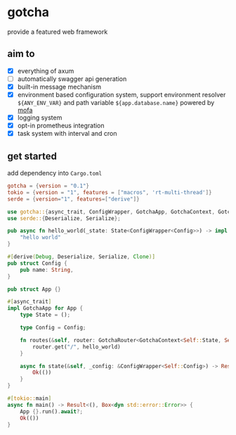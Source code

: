 # gotcha
provide a featured web framework

## aim to
 - [x] everything of axum
 - [ ] automatically swagger api generation
 - [x] built-in message mechanism
 - [x] environment based configuration system, support environment resolver `${ANY_ENV_VAR}` and path variable `${app.database.name}` powered by [mofa](https://crates.io/crates/mofa)
 - [x] logging system
 - [x] opt-in prometheus integration
 - [x] task system with interval and cron

## get started
add dependency into `Cargo.toml`
```toml
gotcha = {version = "0.1"}
tokio = {version = "1", features = ["macros", 'rt-multi-thread']}
serde = {version="1", features=["derive"]}
```
```rust
use gotcha::{async_trait, ConfigWrapper, GotchaApp, GotchaContext, GotchaRouter, Responder, State};
use serde::{Deserialize, Serialize};

pub async fn hello_world(_state: State<ConfigWrapper<Config>>) -> impl Responder {
    "hello world"
}

#[derive(Debug, Deserialize, Serialize, Clone)]
pub struct Config {
    pub name: String,
}

pub struct App {}

#[async_trait]
impl GotchaApp for App {
    type State = ();

    type Config = Config;

    fn routes(&self, router: GotchaRouter<GotchaContext<Self::State, Self::Config>>) -> GotchaRouter<GotchaContext<Self::State, Self::Config>> {
        router.get("/", hello_world)
    }

    async fn state(&self, _config: &ConfigWrapper<Self::Config>) -> Result<Self::State, Box<dyn std::error::Error>> {
        Ok(())
    }
}

#[tokio::main]
async fn main() -> Result<(), Box<dyn std::error::Error>> {
    App {}.run().await?;
    Ok(())
}

```